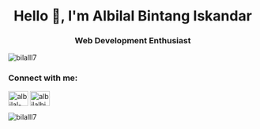 <h1 align="center">Hello 👋, I'm Albilal Bintang Iskandar</h1>
<h3 align="center">Web Development Enthusiast</h3>

<p align="left"> <img src="https://komarev.com/ghpvc/?username=bilalll7&label=Profile%20views&color=0e75b6&style=flat" alt="bilalll7" /> </p>



<h3 align="left">Connect with me:</h3>
<p align="left">
<a href="https://www.linkedin.com/in/albilal-bintang-iskandar/" target="blank"><img align="center" src="https://raw.githubusercontent.com/rahuldkjain/github-profile-readme-generator/master/src/images/icons/Social/linked-in-alt.svg" alt="albilal-bintang-999655273" height="30" width="40" /></a>
<a href="https://instagram.com/albilalbintang" target="blank"><img align="center" src="https://raw.githubusercontent.com/rahuldkjain/github-profile-readme-generator/master/src/images/icons/Social/instagram.svg" alt="albilalbintang" height="30" width="40" /></a>
</p>



<p><img align="center" src="https://github-readme-stats.vercel.app/api/top-langs?username=bilalll7&show_icons=true&locale=en&layout=compact" alt="bilalll7" /></p>

